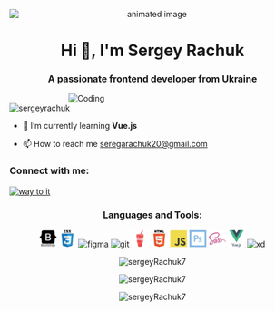 
<p align="center">
  <img align="center" src="https://media4.giphy.com/media/wUekZ8kF515hluZBKc/giphy.gif?cid=ecf05e47vbieufjfn40j1k0bl9r418u7nx45dc48icuq6zpa&ep=v1_gifs_related&rid=giphy.gif&ct=g" alt="animated image" style="display: block; margin: 0 auto;" />
</p>


<h1 align="center">Hi 👋, I'm Sergey Rachuk</h1>
<h3 align="center">A passionate frontend developer from Ukraine</h3> 
 <img align="right" src="https://store-images.s-microsoft.com/image/apps.51024.13972534185379741.1d864fbd-97af-4ae6-bce4-8bdc2ec55991.71c49ce1-1662-4843-87b4-ed7c563d1210?q=90&w=480&h=270" width="400"  alt="Coding"> 

<p align="left"> <img src="https://komarev.com/ghpvc/?username=sergeyrachuk&label=Profile%20views&color=0e75b6&style=flat" alt="sergeyrachuk" /> </p>

- 🌱 I’m currently learning **Vue.js**

- 📫 How to reach me seregarachuk20@gmail.com

<h3 align="left">Connect with me:</h3>
<p align="left">
<a href="https://www.youtube.com/@questions--answers-7" target="blank"><img align="center" src="https://raw.githubusercontent.com/rahuldkjain/github-profile-readme-generator/master/src/images/icons/Social/youtube.svg" alt="way to it" height="30" width="40" /></a>
</p>

<h3 align="center">Languages and Tools:</h3>

<p align="center">
  <a href="https://getbootstrap.com" target="_blank" rel="noreferrer">
    <img src="https://raw.githubusercontent.com/devicons/devicon/master/icons/bootstrap/bootstrap-plain-wordmark.svg" alt="bootstrap" width="30" height="30"/>
  </a>
  <a href="https://www.w3schools.com/css/" target="_blank" rel="noreferrer">
    <img src="https://raw.githubusercontent.com/devicons/devicon/master/icons/css3/css3-original-wordmark.svg" alt="css3" width="30" height="30"/>
  </a>
  <a href="https://www.figma.com/" target="_blank" rel="noreferrer">
    <img src="https://www.vectorlogo.zone/logos/figma/figma-icon.svg" alt="figma" width="30" height="30"/>
  </a>
  <a href="https://git-scm.com/" target="_blank" rel="noreferrer">
    <img src="https://www.vectorlogo.zone/logos/git-scm/git-scm-icon.svg" alt="git" width="30" height="30"/>
  </a>
  <a href="https://gulpjs.com" target="_blank" rel="noreferrer">
    <img src="https://raw.githubusercontent.com/devicons/devicon/master/icons/gulp/gulp-plain.svg" alt="gulp" width="30" height="30"/>
  </a>
  <a href="https://www.w3.org/html/" target="_blank" rel="noreferrer">
    <img src="https://raw.githubusercontent.com/devicons/devicon/master/icons/html5/html5-original-wordmark.svg" alt="html5" width="30" height="30"/>
  </a>
  <a href="https://developer.mozilla.org/en-US/docs/Web/JavaScript" target="_blank" rel="noreferrer">
    <img src="https://raw.githubusercontent.com/devicons/devicon/master/icons/javascript/javascript-original.svg" alt="javascript" width="30" height="30"/>
  </a>
  <a href="https://www.photoshop.com/en" target="_blank" rel="noreferrer">
    <img src="https://raw.githubusercontent.com/devicons/devicon/master/icons/photoshop/photoshop-line.svg" alt="photoshop" width="30" height="30"/>
  </a>
  <a href="https://sass-lang.com" target="_blank" rel="noreferrer">
    <img src="https://raw.githubusercontent.com/devicons/devicon/master/icons/sass/sass-original.svg" alt="sass" width="30" height="30"/>
  </a>
  <a href="https://vuejs.org/" target="_blank" rel="noreferrer">
    <img src="https://raw.githubusercontent.com/devicons/devicon/master/icons/vuejs/vuejs-original-wordmark.svg" alt="vuejs" width="30" height="30"/>
  </a>
  <a href="https://www.adobe.com/products/xd.html" target="_blank" rel="noreferrer">
    <img src="https://cdn.worldvectorlogo.com/logos/adobe-xd.svg" alt="xd" width="30" height="30"/>
  </a>
</p> 

<p align="center">
  <img src="https://github-readme-stats.vercel.app/api/top-langs?username=sergeyRachuk7&show_icons=true&locale=en&layout=compact&theme=highcontrast" width="400" height="250" alt="sergeyRachuk7" />
</p>

<p align="center">
  <img src="https://github-readme-stats.vercel.app/api?username=sergeyRachuk7&show_icons=true&locale=en&theme=highcontrast" width="500" height="300" alt="sergeyRachuk7" />
</p>


<p align="center">
  <img src="https://github-readme-streak-stats.herokuapp.com/?user=sergeyRachuk7&theme=highcontrast" width="500" alt="sergeyRachuk7" />
</p>



